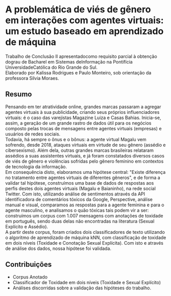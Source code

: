 # A problemática de viés de gênero em interações com agentes virtuais: um estudo baseado em aprendizado de máquina

Trabalho  de  Conclusão  II  apresentadocomo  requisito  parcial  à  obtenção  dograu   de   Bacharel   em   Sistemas   deInformação   na   Pontifícia   UniversidadeCatólica do Rio Grande do Sul.\
Elaborado por Kalissa Rodrigues e Paulo Monteiro, sob orientação da professora Silvia Moraes.

## Resumo

Pensando em ter atratividade online, grandes marcas passaram a agregar agentes virtuais à sua publicidade, criando seus próprios influenciadores virtuais: é o caso das varejistas Magazine Luiza e Casas Bahias. Inicia-se, assim, a geração de um grande rastro de dados útil para os negócios composto pelas trocas de mensagens entre agentes virtuais (empresas) e usuários de redes sociais.\
Todavia, há sempre o ônus e o bônus: a agente virtual Magalu vem sofrendo, desde 2018, ataques virtuais em virtude de seu gênero (assédio e cibersexismo). Além dela, outras grandes marcas brasileiras relataram assédios a suas assistentes virtuais, e já foram constatados diversos casos de viés de gênero e violências sofridas pelo gênero feminino em contextos de tecnologia da informação. \
Em consequência disto, elaboramos uma hipótese central: "Existe  diferença no tratamento entre agentes virtuais de diferentes gêneros", e de forma a validar tal hipótese, construímos uma base de dados de respostas aos perfis destes dois agentes virtuais (Magalu e Baianinho), na rede social Twitter. Com isto, utilizando análise de sentimentos através da API identificadora de comentários tóxicos da Google, Perspective, análise manual e visual, comparamos as respostas para a agente feminina e para o agente masculino, e analisamos o quão tóxicas tais podem vir a ser: construímos um corpus com 1.007 mensagens com anotações de toxidade em português, sendo duas delas não encontradas na literatura (Sexual Explícito e Assédio).\
A partir deste corpus, foram criados dois classificadores de texto utilizando o algoritmo de aprendizado de máquina kNN, com classificação de toxidade em dois níveis (Toxidade e Conotação Sexual Explícita). Com isto e através de análise dos dados, nossa hipótese foi validada.

## Contribuições
- Corpus Anotado
- Classificador de Toxidade em dois níveis (Toxidade e Sexual Explícito)
- Análises discorridas sobre a validação das hipóteses do trabalho.
